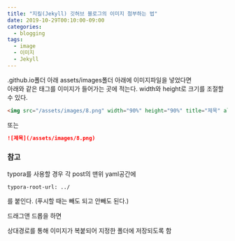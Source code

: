 ```yaml
---
title: "지킬(Jekyll) 깃허브 블로그의 이미지 첨부하는 법"
date: 2019-10-29T00:10:00-09:00
categories: 
  - blogging
tags:
  - image
  - 이미지
  - Jekyll
---
```


.github.io폴더 아래 assets/images폴더 아래에 이미지파일을 넣었다면    
아래와 같은 태그를 이미지가 들어가는 곳에 적는다. width와 height로 크기를 조절할 수 있다.    

```html
<img src="/assets/images/8.png" width="90%" height="90%" title="제목" alt="아무거나"/> 
```

또는

```md
![제목](/assets/images/8.png)
```



### 참고

typora를 사용할 경우 각 post의 맨위 yaml공간에 

```
typora-root-url: ../
```

를 붙인다. (푸시할 때는 빼도 되고 안빼도 된다.)

드래그앤 드롭을 하면

상대경로를 통해 이미지가 복붙되어 지정한 폴더에 저장되도록 함

